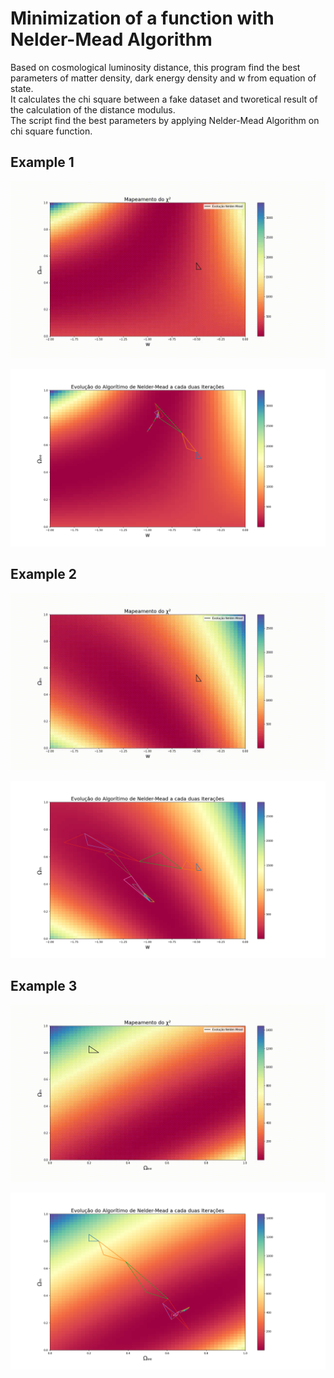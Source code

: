 # Minimization of a function with Nelder-Mead Algorithm

Based on cosmological luminosity distance, this program find the best parameters of matter density, dark energy density and w from equation of state.  
It calculates the chi square between a fake dataset and tworetical result of the calculation of the distance modulus.  
The script find the best parameters by applying Nelder-Mead Algorithm on chi square function.  

## Example 1
![evolution_params_fake_omMcte](evolution_params_fake_omMcte.gif)

![evolution_Nelder_Mead_fake_omMcte](evolution_Nelder_Mead_fake_omMcte.png)

## Example 2
![evolution_params_fake_omEEcte](evolution_params_fake_omEEcte.gif)

![evolution_Nelder_Mead_fake_omEEcte](evolution_Nelder_Mead_fake_omEEcte.png)

## Example 3
![evolution_params_fake_wcte](evolution_params_fake_wcte.gif)

![evolution_Nelder_Mead_fake_wcte](evolution_Nelder_Mead_fake_wcte.png)